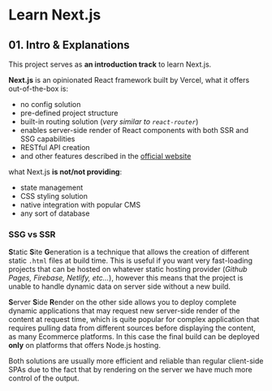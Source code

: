 # Learn Next.js

## 01. Intro & Explanations

This project serves as **an introduction track** to learn Next.js.

**Next.js** is an opinionated React framework built by Vercel, what it offers out-of-the-box is:

- no config solution
- pre-defined project structure
- built-in routing solution (_very similar to `react-router`_)
- enables server-side render of React components with both SSR and SSG capabilities
- RESTful API creation
- and other features described in the [official website](https://nextjs.org/)

what Next.js **is not/not providing**:

- state management
- CSS styling solution
- native integration with popular CMS
- any sort of database

### SSG vs SSR

**S**tatic **S**ite **G**eneration is a technique that allows the creation of different static `.html` files at build time. This is useful if you want very fast-loading projects that can be hosted on whatever static hosting provider (_Github Pages, Firebase, Netlify, etc..._), however this means that the project is unable to handle dynamic data on server side without a new build.

**S**erver **S**ide **R**ender on the other side allows you to deploy complete dynamic applications that may request new server-side render of the content at request time, which is quite popular for complex application that requires pulling data from different sources before displaying the content, as many Ecommerce platforms. In this case the final build can be deployed **only** on platforms that offers Node.js hosting.

Both solutions are usually more efficient and reliable than regular client-side SPAs due to the fact that by rendering on the server we have much more control of the output.
